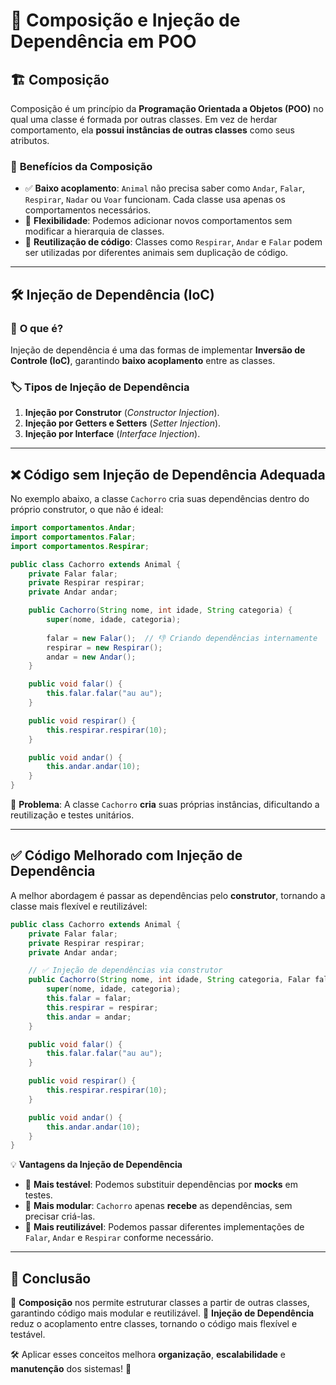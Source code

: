# 📌 Composição e Injeção de Dependência em POO

## 🏗️ Composição

Composição é um princípio da **Programação Orientada a Objetos (POO)** no qual uma classe é formada por outras classes. Em vez de herdar comportamento, ela **possui instâncias de outras classes** como seus atributos.

### 🎯 **Benefícios da Composição**
- ✅ **Baixo acoplamento**: `Animal` não precisa saber como `Andar`, `Falar`, `Respirar`, `Nadar` ou `Voar` funcionam. Cada classe usa apenas os comportamentos necessários.
- 🔄 **Flexibilidade**: Podemos adicionar novos comportamentos sem modificar a hierarquia de classes.
- 🔁 **Reutilização de código**: Classes como `Respirar`, `Andar` e `Falar` podem ser utilizadas por diferentes animais sem duplicação de código.

---

## 🛠️ Injeção de Dependência (IoC)

### 🔹 **O que é?**
Injeção de dependência é uma das formas de implementar **Inversão de Controle (IoC)**, garantindo **baixo acoplamento** entre as classes.

### 🏷️ **Tipos de Injeção de Dependência**
1. **Injeção por Construtor** (*Constructor Injection*).
2. **Injeção por Getters e Setters** (*Setter Injection*).
3. **Injeção por Interface** (*Interface Injection*).

---

## ❌ Código sem Injeção de Dependência Adequada

No exemplo abaixo, a classe `Cachorro` cria suas dependências dentro do próprio construtor, o que não é ideal:

```java
import comportamentos.Andar;
import comportamentos.Falar;
import comportamentos.Respirar;

public class Cachorro extends Animal {
    private Falar falar;
    private Respirar respirar;
    private Andar andar;

    public Cachorro(String nome, int idade, String categoria) {
        super(nome, idade, categoria);
        
        falar = new Falar();  // 👎 Criando dependências internamente
        respirar = new Respirar();
        andar = new Andar();
    }

    public void falar() {
        this.falar.falar("au au");
    }

    public void respirar() {
        this.respirar.respirar(10);
    }

    public void andar() {
        this.andar.andar(10);
    }
}
```

🔴 **Problema**: A classe `Cachorro` **cria** suas próprias instâncias, dificultando a reutilização e testes unitários.

---

## ✅ Código Melhorado com Injeção de Dependência

A melhor abordagem é passar as dependências pelo **construtor**, tornando a classe mais flexível e reutilizável:

```java
public class Cachorro extends Animal {
    private Falar falar;
    private Respirar respirar;
    private Andar andar;

    // ✅ Injeção de dependências via construtor
    public Cachorro(String nome, int idade, String categoria, Falar falar, Respirar respirar, Andar andar) {
        super(nome, idade, categoria);
        this.falar = falar;
        this.respirar = respirar;
        this.andar = andar;
    }

    public void falar() {
        this.falar.falar("au au");
    }

    public void respirar() {
        this.respirar.respirar(10);
    }

    public void andar() {
        this.andar.andar(10);
    }
}
```

💡 **Vantagens da Injeção de Dependência**
- 🔹 **Mais testável**: Podemos substituir dependências por **mocks** em testes.
- 🔹 **Mais modular**: `Cachorro` apenas **recebe** as dependências, sem precisar criá-las.
- 🔹 **Mais reutilizável**: Podemos passar diferentes implementações de `Falar`, `Andar` e `Respirar` conforme necessário.

---

## 🎯 **Conclusão**
📌 **Composição** nos permite estruturar classes a partir de outras classes, garantindo código mais modular e reutilizável.
📌 **Injeção de Dependência** reduz o acoplamento entre classes, tornando o código mais flexível e testável.

🛠️ Aplicar esses conceitos melhora **organização**, **escalabilidade** e **manutenção** dos sistemas! 🚀

